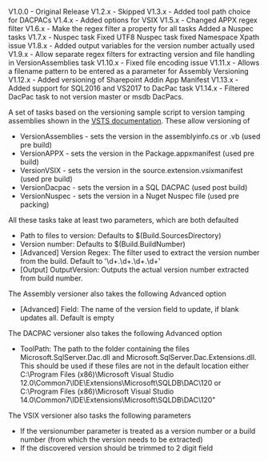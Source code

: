 V1.0.0 - Original Release
V1.2.x - Skipped
V1.3.x - Added tool path choice for DACPACs
V1.4.x - Added options for VSIX
V1.5.x - Changed APPX regex filter
V1.6.x - Make the regex filter a property for all tasks
         Added a Nuspec tasks
V1.7.x - Nuspec task Fixed UTF8 
         Nuspec task fixed Namespace Xpath issue
V1.8.x - Added output variables for the version number actually used
V1.9.x - Allow separate regex filters for extracting version and file handling in VersionAssemblies task
V1.10.x - Fixed file encoding issue
V1.11.x - Allows a filename pattern to be entered as a parameter for Assembly Versioning
V1.12.x - Added versioning of Sharepoint Addin App Manifest
V1.13.x - Added support for SQL2016 and VS2017 to DacPac task
V1.14.x - Filtered DacPac task to not version master or msdb DacPacs.

A set of tasks based on the versioning sample script to version tamping assemblies shown in the [VSTS documentation](https://msdn.microsoft.com/Library/vs/alm/Build/scripts/index
). These allow versioning of 

* VersionAssemblies - sets the version in the assemblyinfo.cs or .vb (used pre build)
* VersionAPPX - sets the version in the Package.appxmanifest (used pre build)
* VersionVSIX - sets the version in the source.extension.vsixmanifest (used pre build)
* VersionDacpac - sets the version in a SQL DACPAC (used post build)
* VersionNuspec - sets the version in a Nuget Nuspec file (used pre packing)

All these tasks take at least two parameters, which are both defaulted

* Path to files to version: Defaults to $(Build.SourcesDirectory)
* Version number: Defaults to $(Build.BuildNumber)
* [Advanced] Version Regex: The filter used to extract the version number from the build. Default to '\d+\.\d+\.\d+\.\d+'
* [Output] OutputVersion: Outputs the actual version number extracted from build number. 

The Assembly versioner also takes the following Advanced option

* [Advanced] Field: The name of the version field to update, if blank updates all. Default is empty

The DACPAC versioner also takes the following Advanced option

* ToolPath: The path to the folder containing the files Microsoft.SqlServer.Dac.dll and Microsoft.SqlServer.Dac.Extensions.dll. This should be used if these files are not in the default location either C:\Program Files (x86)\Microsoft Visual Studio 12.0\Common7\IDE\Extensions\Microsoft\SQLDB\DAC\120 or C:\Program Files (x86)\Microsoft Visual Studio 14.0\Common7\IDE\Extensions\Microsoft\SQLDB\DAC\120"

The VSIX versioner also tasks the following parameters

* If the versionumber parameter is treated as a version number or a build number (from which the version needs to be extracted)
* If the discovered version should be trimmed to 2 digit field
